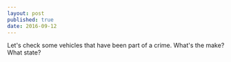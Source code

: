 ```yaml
---
layout: post
published: true
date: 2016-09-12
---
```

Let's check some vehicles that have been part of a crime.
What's the make?
What state?